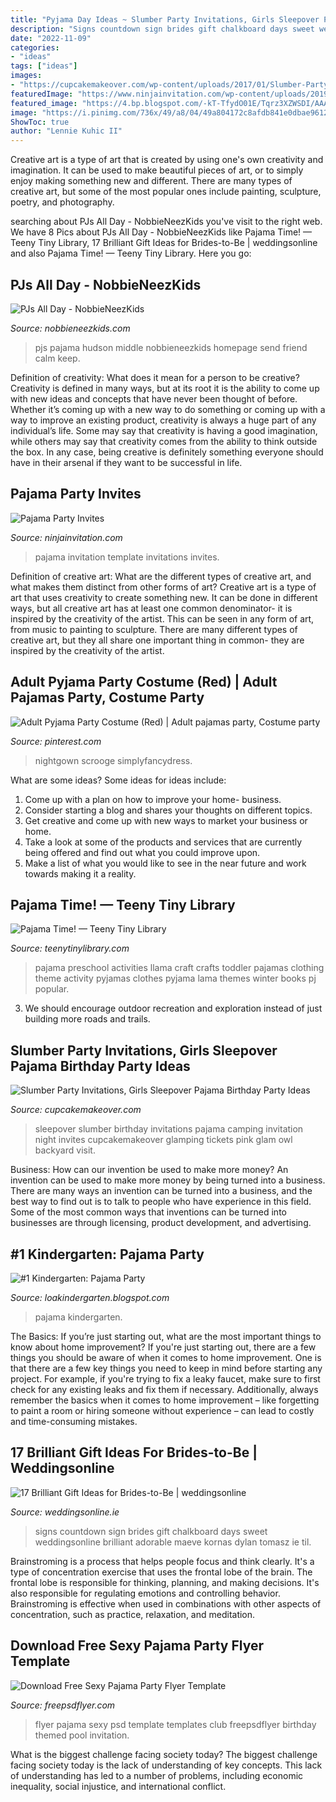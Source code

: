 ```yaml
---
title: "Pyjama Day Ideas ~ Slumber Party Invitations, Girls Sleepover Pajama Birthday Party Ideas"
description: "Signs countdown sign brides gift chalkboard days sweet weddingsonline brilliant adorable maeve kornas dylan tomasz ie til"
date: "2022-11-09"
categories:
- "ideas"
tags: ["ideas"]
images:
- "https://cupcakemakeover.com/wp-content/uploads/2017/01/Slumber-Party-Invitations-Girls-Sleepover-Pajama-Birthday-Invites-1.png"
featuredImage: "https://www.ninjainvitation.com/wp-content/uploads/2019/03/pajama_party_invitation_with_the_appropriate_color_selection_of_ink_and_color_of_paper_will_make_it_beter_16_4.jpg"
featured_image: "https://4.bp.blogspot.com/-kT-TfydO01E/Tqrz3XZWSDI/AAAAAAAAAW0/bVPD_Nrwo_8/s1600/SANY0066.JPG"
image: "https://i.pinimg.com/736x/49/a8/04/49a804172c8afdb841e0dbae9612ef27--party-costumes-halloween-costume-ideas.jpg"
ShowToc: true
author: "Lennie Kuhic II"
---
```



Creative art is a type of art that is created by using one's own creativity and imagination. It can be used to make beautiful pieces of art, or to simply enjoy making something new and different. There are many types of creative art, but some of the most popular ones include painting, sculpture, poetry, and photography.

	

		
searching about PJs All Day - NobbieNeezKids you've visit to the right web. We have 8 Pics about PJs All Day - NobbieNeezKids like Pajama Time! — Teeny Tiny Library, 17 Brilliant Gift Ideas for Brides-to-Be | weddingsonline and also Pajama Time! — Teeny Tiny Library. Here you go:
		
    
## PJs All Day - NobbieNeezKids

<img loading=lazy src="http://www.nobbieneezkids.com/16807-thickbox_default/pjs-all-day.jpg" onerror="this.onerror=null;this.src='https://tse3.mm.bing.net/th?id=OIP.EUDJ_MQjo-cdvStVdg1zXgHaHa&amp;pid=15.1';" alt="PJs All Day - NobbieNeezKids">

_Source: nobbieneezkids.com_

>pjs pajama hudson middle nobbieneezkids homepage send friend calm keep. 

	

Definition of creativity: What does it mean for a person to be creative?
Creativity is defined in many ways, but at its root it is the ability to come up with new ideas and concepts that have never been thought of before. Whether it’s coming up with a new way to do something or coming up with a way to improve an existing product, creativity is always a huge part of any individual’s life. Some may say that creativity is having a good imagination, while others may say that creativity comes from the ability to think outside the box. In any case, being creative is definitely something everyone should have in their arsenal if they want to be successful in life.

    
## Pajama Party Invites

<img loading=lazy src="https://www.ninjainvitation.com/wp-content/uploads/2019/03/pajama_party_invitation_with_the_appropriate_color_selection_of_ink_and_color_of_paper_will_make_it_beter_16_4.jpg" onerror="this.onerror=null;this.src='https://tse4.mm.bing.net/th?id=OIP.TmfpBL5AS6fphXpb_HMHFwAAAA&amp;pid=15.1';" alt="Pajama Party Invites">

_Source: ninjainvitation.com_

>pajama invitation template invitations invites. 

	

Definition of creative art: What are the different types of creative art, and what makes them distinct from other forms of art?
Creative art is a type of art that uses creativity to create something new. It can be done in different ways, but all creative art has at least one common denominator- it is inspired by the creativity of the artist. This can be seen in any form of art, from music to painting to sculpture. There are many different types of creative art, but they all share one important thing in common- they are inspired by the creativity of the artist.

    
## Adult Pyjama Party Costume (Red) | Adult Pajamas Party, Costume Party

<img loading=lazy src="https://i.pinimg.com/736x/49/a8/04/49a804172c8afdb841e0dbae9612ef27--party-costumes-halloween-costume-ideas.jpg" onerror="this.onerror=null;this.src='https://tse2.mm.bing.net/th?id=OIP.TDJo4EyuS11zrfDMDEkpWAHaJm&amp;pid=15.1';" alt="Adult Pyjama Party Costume (Red) | Adult pajamas party, Costume party">

_Source: pinterest.com_

>nightgown scrooge simplyfancydress. 

	

What are some ideas?
Some ideas for ideas include:
1. Come up with a plan on how to improve your home- business. 
2. Consider starting a blog and shares your thoughts on different topics. 
3. Get creative and come up with new ways to market your business or home. 
4. Take a look at some of the products and services that are currently being offered and find out what you could improve upon. 
5. Make a list of what you would like to see in the near future and work towards making it a reality. 

    
## Pajama Time! — Teeny Tiny Library

<img loading=lazy src="https://static1.squarespace.com/static/55b0f973e4b046115ea37546/t/56fab2a645bf21c67122b7f3/1459270375526/" onerror="this.onerror=null;this.src='https://tse1.mm.bing.net/th?id=OIP.gwZT4IbWeFxTK6y9assidgHaJQ&amp;pid=15.1';" alt="Pajama Time! — Teeny Tiny Library">

_Source: teenytinylibrary.com_

>pajama preschool activities llama craft crafts toddler pajamas clothing theme activity pyjamas clothes pyjama lama themes winter books pj popular. 

	

3. We should encourage outdoor recreation and exploration instead of just building more roads and trails.

    
## Slumber Party Invitations, Girls Sleepover Pajama Birthday Party Ideas

<img loading=lazy src="https://cupcakemakeover.com/wp-content/uploads/2017/01/Slumber-Party-Invitations-Girls-Sleepover-Pajama-Birthday-Invites-1.png" onerror="this.onerror=null;this.src='https://tse2.mm.bing.net/th?id=OIP.YM06OFHDG2FTX-cUikcZ5AHaHa&amp;pid=15.1';" alt="Slumber Party Invitations, Girls Sleepover Pajama Birthday Party Ideas">

_Source: cupcakemakeover.com_

>sleepover slumber birthday invitations pajama camping invitation night invites cupcakemakeover glamping tickets pink glam owl backyard visit. 

	

Business: How can our invention be used to make more money?
An invention can be used to make more money by being turned into a business. There are many ways an invention can be turned into a business, and the best way to find out is to talk to people who have experience in this field. Some of the most common ways that inventions can be turned into businesses are through licensing, product development, and advertising.

    
## #1 Kindergarten: Pajama Party

<img loading=lazy src="https://4.bp.blogspot.com/-kT-TfydO01E/Tqrz3XZWSDI/AAAAAAAAAW0/bVPD_Nrwo_8/s1600/SANY0066.JPG" onerror="this.onerror=null;this.src='https://tse3.mm.bing.net/th?id=OIP.LUfGpTJoYYalS03eNzvMLwHaFj&amp;pid=15.1';" alt="#1 Kindergarten: Pajama Party">

_Source: loakindergarten.blogspot.com_

>pajama kindergarten. 

	

The Basics: If you’re just starting out, what are the most important things to know about home improvement?
If you're just starting out, there are a few things you should be aware of when it comes to home improvement. One is that there are a few key things you need to keep in mind before starting any project. For example, if you're trying to fix a leaky faucet, make sure to first check for any existing leaks and fix them if necessary. Additionally, always remember the basics when it comes to home improvement – like forgetting to paint a room or hiring someone without experience – can lead to costly and time-consuming mistakes.

    
## 17 Brilliant Gift Ideas For Brides-to-Be | Weddingsonline

<img loading=lazy src="https://www.weddingsonline.ie/blog/wp-content/uploads/2016/11/wedding-countdown-sign-days-til-i-do-chalkboard.jpg" onerror="this.onerror=null;this.src='https://tse1.mm.bing.net/th?id=OIP.D1saPm0-b5TPC9qmN8B29wHaLG&amp;pid=15.1';" alt="17 Brilliant Gift Ideas for Brides-to-Be | weddingsonline">

_Source: weddingsonline.ie_

>signs countdown sign brides gift chalkboard days sweet weddingsonline brilliant adorable maeve kornas dylan tomasz ie til. 

	

Brainstroming is a process that helps people focus and think clearly. It's a type of concentration exercise that uses the frontal lobe of the brain. The frontal lobe is responsible for thinking, planning, and making decisions. It's also responsible for regulating emotions and controlling behavior. Brainstroming is effective when used in combinations with other aspects of concentration, such as practice, relaxation, and meditation.

    
## Download Free Sexy Pajama Party Flyer Template

<img loading=lazy src="http://freepsdflyer.com/wp-content/uploads/2015/10/Pajama-Sexy-Party-Free-Flyer-PSD-Template-Facebook-Cover-FreePSDFlyer-com.jpg" onerror="this.onerror=null;this.src='https://tse1.mm.bing.net/th?id=OIP.DCdc-F-A1fiK-TJKy-OWfwHaJi&amp;pid=15.1';" alt="Download Free Sexy Pajama Party Flyer Template">

_Source: freepsdflyer.com_

>flyer pajama sexy psd template templates club freepsdflyer birthday themed pool invitation. 

	

What is the biggest challenge facing society today?
The biggest challenge facing society today is the lack of understanding of key concepts. This lack of understanding has led to a number of problems, including economic inequality, social injustice, and international conflict.


